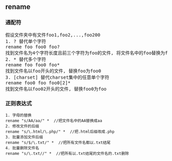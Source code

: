 ## rename

### 通配符
<pre>
假设文件夹中有文件foo1,foo2,...,foo200
1. ? 替代单个字符
rename foo foo0 foo?
找到文件名为4个字符长度且前三个字符为foo的文件, 将文件名中的foo替换为foo0
2. * 替代多个字符
rename foo foo0 foo*
找到文件名以foo开头的文件, 替换foo为foo0
3. [charset] 替代charset集中的任意单个字符
rename foo0 foo foo0[2]*
找到文件名以foo02开头的文件, 替换foo0为foo
</pre>

### 正则表达式
```
1. 字母的替换
rename "s/AA/aa/" *  //把文件名中的AA替换成aa
2. 修改文件的后缀
rename "s/\.html/\.php/" *  //把.html后缀改成.php
3. 批量添加文件后缀
rename "s/$/\.txt/" *  //把所有文件名都以.txt结尾
4. 批量删除文件名
rename "s/\.txt//" *  //把所有以.txt结尾的文件名的.txt删除
```

